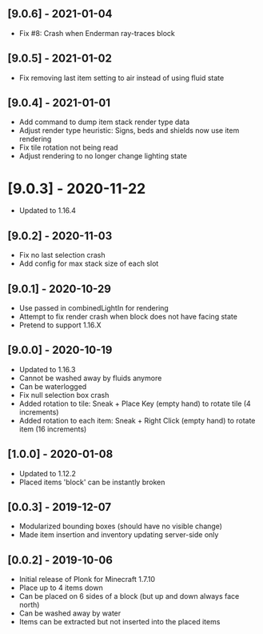 ## [9.0.6] - 2021-01-04
- Fix #8: Crash when Enderman ray-traces block

## [9.0.5] - 2021-01-02
- Fix removing last item setting to air instead of using fluid state

## [9.0.4] - 2021-01-01
- Add command to dump item stack render type data
- Adjust render type heuristic: Signs, beds and shields now use item rendering
- Fix tile rotation not being read
- Adjust rendering to no longer change lighting state

# [9.0.3] - 2020-11-22
- Updated to 1.16.4

## [9.0.2] - 2020-11-03
- Fix no last selection crash
- Add config for max stack size of each slot

## [9.0.1] - 2020-10-29
- Use passed in combinedLightIn for rendering
- Attempt to fix render crash when block does not have facing state
- Pretend to support 1.16.X

## [9.0.0] - 2020-10-19
- Updated to 1.16.3
- Cannot be washed away by fluids anymore
- Can be waterlogged
- Fix null selection box crash
- Added rotation to tile: Sneak + Place Key (empty hand) to rotate tile (4 increments)
- Added rotation to each item: Sneak + Right Click (empty hand) to rotate item (16 increments)

## [1.0.0] - 2020-01-08
- Updated to 1.12.2
- Placed items 'block' can be instantly broken

## [0.0.3] - 2019-12-07
- Modularized bounding boxes (should have no visible change)
- Made item insertion and inventory updating server-side only

## [0.0.2] - 2019-10-06
- Initial release of Plonk for Minecraft 1.7.10
- Place up to 4 items down
- Can be placed on 6 sides of a block (but up and down always face north)
- Can be washed away by water
- Items can be extracted but not inserted into the placed items
